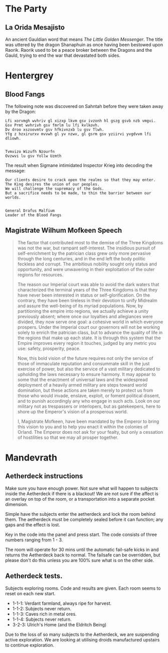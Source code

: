 # The Party

## La Orida Mesajisto

An ancient Gauldian word that means *The Little Golden Messenger*. The title was uttered by the dragon Shanaphuin as once having been bestowed upon Raorik. Raorik used to be a peace broker between the Dragons and the Gauld, trying to end the war that devastated both sides.

# Hentergrey

## Blood Fangs

The following note was discovered on Sahntah before they were taken away by the Dragon:

```
Lfi xorvmgh wvhriv gl xizxp lkvm gsv ivzonh hl gszg gsvb nzb vmgvi.
Gsv Prmt wvhrivh gsv fmrlm lu lfi kvlkovh.
Dv droo xszoovmtv gsv hfkivnzxb lu gsv Tlwh.
Yfg z hzxirurxv mvvwh gl yv nzwv, gl gsrm gsv yziirvi yvgdvvm lfi dliowh.


Tvmvizo Wizufh Nzourfn
Ovzwvi lu gsv Yollw Uzmth
```

The result when Sigmane intimidated Inspector Krieg into decoding the message:

```
Our clients desire to crack open the realms so that they may enter.
The King desires the union of our peoples.
We will challenge the supremacy of the Gods.
But a sacrifice needs to be made, to thin the barrier between our worlds.


General Drafus Malfium
Leader of the Blood Fangs
```

## Magistrate Wilhum Mofkeen Speech


> The factor that contributed most to the demise of the Three Kingdoms was not the war, but rampant self-interest. The insidious pursuit of self-enrichment by the patrician class grew only more pervasive through the long centuries, and in the end left the body politic feckless and corrupt. The ambitious nobility sought only status and opportunity, and were unwavering in their exploitation of the outer regions for resources.
> 
> The reason our Imperial court was able to avoid the dark waters that characterized the terminal years of the Three Kingdoms is that they have never been interested in status or self-glorification. On the contrary, they have been tireless in their devotion to unify Midrealm and assure the well-being of its myriad populations. Now, by partitioning the empire into regions, we actually achieve a unity previously absent; where once our loyalties and allegiances were divided, they now serve one goal: a cohesive world in which everyone prospers. Under the Imperial court our governors will not be working solely to enrich the patrician class, but to advance the quality of life in the regions that make up each state. It is through this system that the Empire improves every region it touches, judged by any metric you use: safety, prosperity, peace.
> 
> Now, this bold vision of the future requires not only the service of those of immaculate reputation and consummate skill in the just exercise of power, but also the service of a vast military dedicated to upholding the laws necessary to ensure harmony. It may appear to some that the enactment of universal laws and the widespread deployment of a heavily armed military are steps toward world domination, but these actions are taken merely to protect us from those who would invade, enslave, exploit, or foment political dissent, and to punish accordingly any who engage in such acts. Look on our military not as trespassers or interlopers, but as gatekeepers, here to shore up the Emperor's vision of a prosperous world.
> 
> I, Magistrate Mofkeen, have been mandated by the Emperor to bring this vision to you and to help you enact it within the colonies of Orland. The Emperor does not ask for your fealty, but only a cessation of hostilities so that we may all prosper together.

# Mandevrath

## Aetherdeck instructions

Make sure you have enough power. Not sure what will happen to subjects inside the Aetherdeck if there is a blackout! We are not sure if the affect is an overlay on top of the room, or a transportation into a separate pocket dimension.

Simple have the subjects enter the aetherdeck and lock the room behind them. The aetherdeck must be completely sealed before it can function; any gaps and the effect is lost.

Key in the code into the panel and press start. The code consists of three numbers ranging from 1 - 3.

The room will operate for 30 mins until the automatic fail-safe kicks in and returns the Aetherdeck back to normal. The failsafe can be overridden, but please don't do this unless you are 100% sure what is on the other side.

## Aetherdeck tests.

Subjects exploring rooms. Code and results are given. Each room seems to reset on each new start.

- 1-1-1: Verdant farmland, always ripe for harvest.
- 1-1-2: Subjects never return.
- 1-1-3: Caves rich in metal ores.
- 1-1-4: Subjects never return.
- 3-2-3: Ulrich's Home (and the Eldritch Being)

Due to the loss of so many subjects to the Aetherdeck, we are suspending active exploration. We are looking at utilising droids manufactured upstairs to continue exploration.
